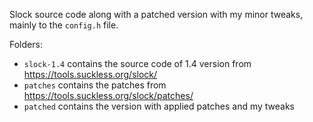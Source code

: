Slock source code along with a patched version with my minor tweaks, mainly to
the `config.h` file.

Folders:
- `slock-1.4` contains the source code of 1.4 version from https://tools.suckless.org/slock/
- `patches` contains the patches from https://tools.suckless.org/slock/patches/
- `patched` contains the version with applied patches and my tweaks
